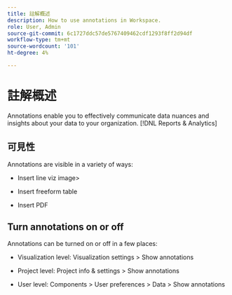 ```yaml
---
title: 註解概述
description: How to use annotations in Workspace.
role: User, Admin
source-git-commit: 6c1727ddc57de5767409462cdf1293f8ff2d94df
workflow-type: tm+mt
source-wordcount: '101'
ht-degree: 4%

---
```


# 註解概述

Annotations enable you to effectively communicate data nuances and insights about your data to your organization. [!DNL Reports & Analytics]

## 可見性

Annotations are visible in a variety of ways:

* Insert line viz image>

* Insert freeform table

* Insert PDF


## Turn annotations on or off

Annotations can be turned on or off in a few places:

* Visualization level: Visualization settings > Show annotations

* Project level: Project info &amp; settings > Show annotations

* User level: Components > User preferences > Data > Show annotations
